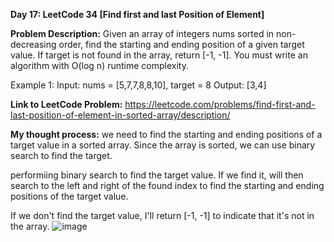 **Day 17: LeetCode 34 [Find first and last Position of Element]**

**Problem Description:**
Given an array of integers nums sorted in non-decreasing order, find the starting and ending position of a given target value.
If target is not found in the array, return [-1, -1].
You must write an algorithm with O(log n) runtime complexity.

Example 1:
Input: nums = [5,7,7,8,8,10], target = 8
Output: [3,4]

**Link to LeetCode Problem:**
https://leetcode.com/problems/find-first-and-last-position-of-element-in-sorted-array/description/

**My thought process:**
we need to find the starting and ending positions of a target value in a sorted array. Since the array is sorted, we can use binary search to find the target.

performiing binary search to find the target value. If we find it, will then search to the left and right of the found index to find the starting and ending positions of the target value.

If we don't find the target value, I'll return [-1, -1] to indicate that it's not in the array.
![image](https://github.com/404reese/100DaysOfJava/assets/135740066/6d58617f-9a7b-4d10-80c7-24004bf874ea)
